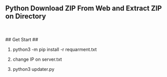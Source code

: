 ## Python Download ZIP From Web and Extract ZIP on Directory
<br/>
<br/>
## Get Start ##<br/>

1. python3 -m pip install -r requarment.txt<br/>

2. change IP on server.txt<br/>

3. python3 updater.py<br/>
